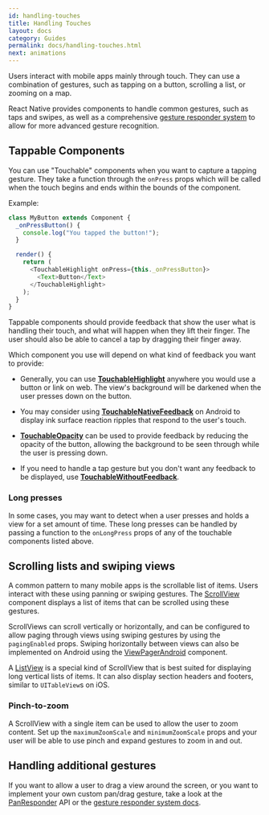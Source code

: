 ```yaml
---
id: handling-touches
title: Handling Touches
layout: docs
category: Guides
permalink: docs/handling-touches.html
next: animations
---
```


Users interact with mobile apps mainly through touch. They can use a combination of gestures, such as tapping on a button, scrolling a list, or zooming on a map.

React Native provides components to handle common gestures, such as taps and swipes, as well as a comprehensive [gesture responder system](/react-native/docs/gesturerespondersystem.html) to allow for more advanced gesture recognition.

## Tappable Components

You can use "Touchable" components when you want to capture a tapping gesture. They take a function through the `onPress` props which will be called when the touch begins and ends within the bounds of the component.

Example:

```javascript
class MyButton extends Component {
  _onPressButton() {
    console.log("You tapped the button!");
  }

  render() {
    return (
      <TouchableHighlight onPress={this._onPressButton}>
        <Text>Button</Text>
      </TouchableHighlight>
    );
  }
}
```

Tappable components should provide feedback that show the user what is handling their touch, and what will happen when they lift their finger. The user should also be able to cancel a tap by dragging their finger away.

Which component you use will depend on what kind of feedback you want to provide:

- Generally, you can use [**TouchableHighlight**](/react-native/docs/touchablehighlight.html) anywhere you would use a button or link on web. The view's background will be darkened when the user presses down on the button.

- You may consider using [**TouchableNativeFeedback**](/react-native/docs/touchablenativefeedback.html) on Android to display ink surface reaction ripples that respond to the user's touch.

- [**TouchableOpacity**](/react-native/docs/touchableopacity.html) can be used to provide feedback by reducing the opacity of the button, allowing the background to be seen through while the user is pressing down.

- If you need to handle a tap gesture but you don't want any feedback to be displayed, use [**TouchableWithoutFeedback**](/react-native/docs/touchablewithoutfeedback.html).

### Long presses

In some cases, you may want to detect when a user presses and holds a view for a set amount of time. These long presses can be handled by passing a function to the `onLongPress` props of any of the touchable components listed above.

## Scrolling lists and swiping views

A common pattern to many mobile apps is the scrollable list of items. Users interact with these using panning or swiping gestures. The [ScrollView](/react-native/docs/basics-component-scrollview.html) component displays a list of items that can be scrolled using these gestures.

ScrollViews can scroll vertically or horizontally, and can be configured to allow paging through views using swiping gestures by using the `pagingEnabled` props. Swiping horizontally between views can also be implemented on Android using the [ViewPagerAndroid](/react-native/docs/viewpagerandroid.html) component.

A [ListView](/react-native/docs/basics-component-listview.html) is a special kind of ScrollView that is best suited for displaying long vertical lists of items. It can also display section headers and footers, similar to `UITableView`s on iOS.

### Pinch-to-zoom

A ScrollView with a single item can be used to allow the user to zoom content. Set up the `maximumZoomScale` and `minimumZoomScale` props and your user will be able to use pinch and expand gestures to zoom in and out.

## Handling additional gestures

If you want to allow a user to drag a view around the screen, or you want to implement your own custom pan/drag gesture, take a look at the [PanResponder](/react-native/docs/panresponder.html) API or the [gesture responder system docs](/react-native/docs/gesturerespondersystem.html).
